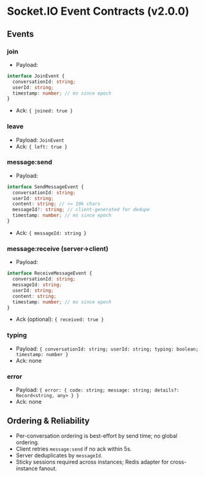 # Socket.IO Event Contracts (v2.0.0)

## Events

### join
- Payload:
```ts
interface JoinEvent {
  conversationId: string;
  userId: string;
  timestamp: number; // ms since epoch
}
```
- Ack: `{ joined: true }`

### leave
- Payload: `JoinEvent`
- Ack: `{ left: true }`

### message:send
- Payload:
```ts
interface SendMessageEvent {
  conversationId: string;
  userId: string;
  content: string; // <= 10k chars
  messageId?: string; // client-generated for dedupe
  timestamp: number; // ms since epoch
}
```
- Ack: `{ messageId: string }`

### message:receive (server->client)
- Payload:
```ts
interface ReceiveMessageEvent {
  conversationId: string;
  messageId: string;
  userId: string;
  content: string;
  timestamp: number; // ms since epoch
}
```
- Ack (optional): `{ received: true }`

### typing
- Payload: `{ conversationId: string; userId: string; typing: boolean; timestamp: number }`
- Ack: none

### error
- Payload: `{ error: { code: string; message: string; details?: Record<string, any> } }`
- Ack: none

## Ordering & Reliability
- Per-conversation ordering is best-effort by send time; no global ordering.
- Client retries `message:send` if no ack within 5s.
- Server deduplicates by `messageId`.
- Sticky sessions required across instances; Redis adapter for cross-instance fanout.

